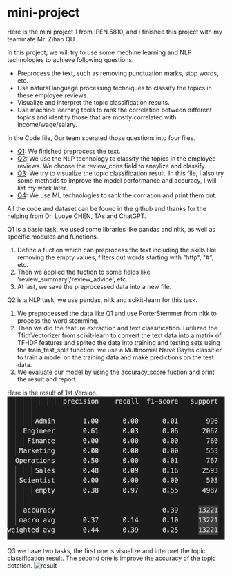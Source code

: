 # mini-project

Here is the mini project 1 from IPEN 5810, and I finished this project with my teammate Mr. Zihao QU

In this project, we will try to use some mechine learning and NLP technologies to achieve following questions.

* Preprocess the text, such as removing punctuation marks, stop words, etc.
* Use natural language processing techniques to classify the topics in these employee reviews.
* Visualize and interpret the topic classification results.
* Use machine learning tools to rank the correlation between different topics and identify those that are mostly correlated with income/wage/salary.

In the Code file, Our team sperated those questions into four files.
* [Q1](https://github.com/TianchuangBAI/mini-project/blob/72617f78ce8f539e58f2a6dc60cbbc218b3f8ac7/code/Q1.py): We finished preprocess the text.
* [Q2](https://github.com/TianchuangBAI/mini-project/blob/72617f78ce8f539e58f2a6dc60cbbc218b3f8ac7/code/Q2.py): We use the NLP technology to classify the topics in the employee reviews. We choose the review_cons field to anaylize and classify.
* [Q3](https://github.com/TianchuangBAI/mini-project/blob/72617f78ce8f539e58f2a6dc60cbbc218b3f8ac7/code/Q3.py): We try to visualize the topic classification result. In this file, I also try some methods to improve the model performance and accuracy, I will list my work later.
* [Q4](https://github.com/TianchuangBAI/mini-project/blob/72617f78ce8f539e58f2a6dc60cbbc218b3f8ac7/code/Q4.py): We use ML technologies to rank the corrlation and print them out.

All the code and dataset can be found in the github and thanks for the helping from Dr. Luoye CHEN, TAs and ChatGPT.


Q1 is a basic task, we used some libraries like pandas and nltk, as well as specific modules and functions. 
1. Define a fuction which can preprocess the text including the skills like removing the empty values, filters out words starting with "http", "#", etc.
2. Then we applied the fuction to some fields like 'review_summary','review_advice', etc.
3. At last, we save the preprocessed data into a new file.


Q2 is a NLP task, we use pandas, nltk and scikit-learn for this task.
1. We preprocessed the data like Q1 and use PorterStemmer from nltk to process the word stemming.
2. Then we did the feature extraction and text classification. I utilized the TfidfVectorizer from scikit-learn to convert the text data into a matrix of TF-IDF features and splited the data into training and testing sets using the train_test_split function. we use a Multinomial Naive Bayes classifier to train a model on the training data and make predictions on the test data.
3. We evaluate our model by using the accuracy_score fuction and print the result and report.

Here is the result of 1st Version.
![result](https://github.com/TianchuangBAI/mini-project/blob/ce5228d9fb706454e05fa9267fc573eccf5f4dc0/pics/Q2.jpg)

Q3 we have two tasks, the first one is visualize and interpret the topic classification result. The second one is improve the accuracy of the topic detction.
![result]()
